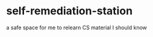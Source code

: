 self-remediation-station
========================

a safe space for me to relearn CS material I should know